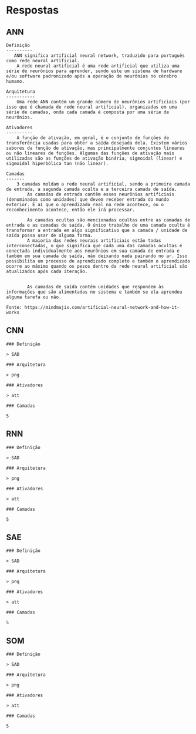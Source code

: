 # Respostas

## ANN

    Definição
    ----------
       ANN significa artificial neural network, traduzido para português como rede neural artificial.
        A rede neural artificial é uma rede artificial que utiliza uma série de neurônios para aprender, sendo este um sistema de hardware e/ou software padronizado após a operação de neurônios no cérebro humano.

    Arquitetura
    -----------
        Uma rede ANN contém um grande número de neurônios artificiais (por isso que é chamada de rede neural artificial), organizadas em uma série de camadas, onde cada camada é composta por uma série de neurônios. 

    Ativadores
    ----------
        A função de ativação, em geral, é o conjunto de funções de transferência usadas para obter a saída desejada dela. Existem vários sabores da função de ativação, mas principalmente conjuntos lineares ou não lineares de funções. Algumas das funções de ativação mais utilizadas são as funções de ativação binária, sigmoidal (linear) e sigmoidal hiperbólica tan (não linear). 

    Camadas
    -------
        3 camadas moldam a rede neural artificial, sendo a primeira camada de entrada, a segunda camada oculta e a terceira camada de saída.
            As camadas de entrada contêm esses neurônios artificiais (denominados como unidades) que devem receber entrada do mundo exterior. É aí que o aprendizado real na rede acontece, ou o reconhecimento acontece, então ele irá processar.

            As camadas ocultas são mencionadas ocultas entre as camadas de entrada e as camadas de saída. O único trabalho de uma camada oculta é transformar a entrada em algo significativo que a camada / unidade de saída possa usar de alguma forma.
            A maioria das redes neurais artificiais estão todas interconectadas, o que significa que cada uma das camadas ocultas é conectada individualmente aos neurônios em sua camada de entrada e também em sua camada de saída, não deixando nada pairando no ar. Isso possibilita um processo de aprendizado completo e também o aprendizado ocorre ao máximo quando os pesos dentro da rede neural artificial são atualizados após cada iteração. 

            
            As camadas de saída contêm unidades que respondem às informações que são alimentadas no sistema e também se ela aprendeu alguma tarefa ou não.

    Fonte: https://mindmajix.com/artificial-neural-network-and-how-it-works

## CNN

    ### Definição

    > SAD

    ### Arquitetura

    > png

    ### Ativadores

    > att

    ### Camadas

    5

## RNN

    ### Definição

    > SAD

    ### Arquitetura

    > png

    ### Ativadores

    > att

    ### Camadas

    5

## SAE

    ### Definição

    > SAD

    ### Arquitetura

    > png

    ### Ativadores

    > att

    ### Camadas

    5

## SOM

    ### Definição

    > SAD

    ### Arquitetura

    > png

    ### Ativadores

    > att

    ### Camadas

    5
